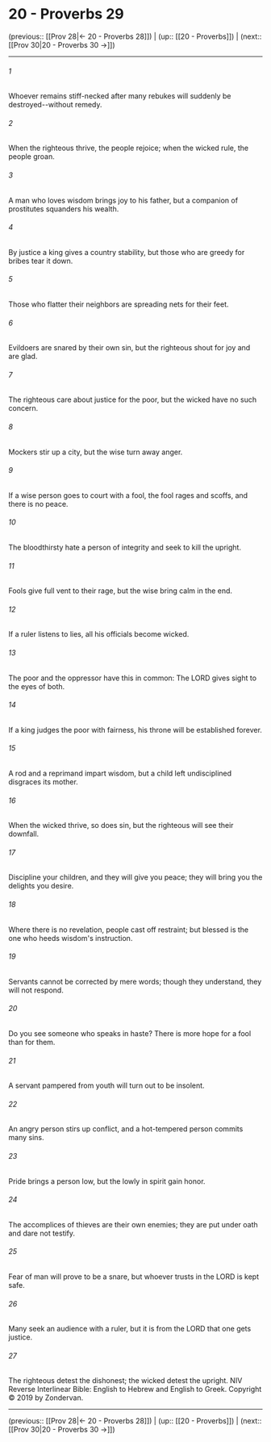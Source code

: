 # 20 - Proverbs 29

(previous:: [[Prov 28|← 20 - Proverbs 28]]) | (up:: [[20 - Proverbs]]) | (next:: [[Prov 30|20 - Proverbs 30 →]])

***


###### 1 
Whoever remains stiff-necked after many rebukes will suddenly be destroyed--without remedy. 

###### 2 
When the righteous thrive, the people rejoice; when the wicked rule, the people groan. 

###### 3 
A man who loves wisdom brings joy to his father, but a companion of prostitutes squanders his wealth. 

###### 4 
By justice a king gives a country stability, but those who are greedy for bribes tear it down. 

###### 5 
Those who flatter their neighbors are spreading nets for their feet. 

###### 6 
Evildoers are snared by their own sin, but the righteous shout for joy and are glad. 

###### 7 
The righteous care about justice for the poor, but the wicked have no such concern. 

###### 8 
Mockers stir up a city, but the wise turn away anger. 

###### 9 
If a wise person goes to court with a fool, the fool rages and scoffs, and there is no peace. 

###### 10 
The bloodthirsty hate a person of integrity and seek to kill the upright. 

###### 11 
Fools give full vent to their rage, but the wise bring calm in the end. 

###### 12 
If a ruler listens to lies, all his officials become wicked. 

###### 13 
The poor and the oppressor have this in common: The LORD gives sight to the eyes of both. 

###### 14 
If a king judges the poor with fairness, his throne will be established forever. 

###### 15 
A rod and a reprimand impart wisdom, but a child left undisciplined disgraces its mother. 

###### 16 
When the wicked thrive, so does sin, but the righteous will see their downfall. 

###### 17 
Discipline your children, and they will give you peace; they will bring you the delights you desire. 

###### 18 
Where there is no revelation, people cast off restraint; but blessed is the one who heeds wisdom's instruction. 

###### 19 
Servants cannot be corrected by mere words; though they understand, they will not respond. 

###### 20 
Do you see someone who speaks in haste? There is more hope for a fool than for them. 

###### 21 
A servant pampered from youth will turn out to be insolent. 

###### 22 
An angry person stirs up conflict, and a hot-tempered person commits many sins. 

###### 23 
Pride brings a person low, but the lowly in spirit gain honor. 

###### 24 
The accomplices of thieves are their own enemies; they are put under oath and dare not testify. 

###### 25 
Fear of man will prove to be a snare, but whoever trusts in the LORD is kept safe. 

###### 26 
Many seek an audience with a ruler, but it is from the LORD that one gets justice. 

###### 27 
The righteous detest the dishonest; the wicked detest the upright. NIV Reverse Interlinear Bible: English to Hebrew and English to Greek. Copyright © 2019 by Zondervan.

***

(previous:: [[Prov 28|← 20 - Proverbs 28]]) | (up:: [[20 - Proverbs]]) | (next:: [[Prov 30|20 - Proverbs 30 →]])
